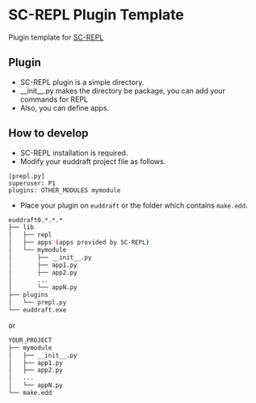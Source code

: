 # SC-REPL Plugin Template

Plugin template for [SC-REPL](https://github.com/mighty1231/screpl)

## Plugin

* SC-REPL plugin is a simple directory.
* \_\_init\_\_.py makes the directory be package, you can add your commands for REPL
* Also, you can define apps.

## How to develop

* SC-REPL installation is required.
* Modify your euddraft project file as follows.

```
[prepl.py]
superuser: P1
plugins: OTHER_MODULES mymodule
```

* Place your plugin on `euddraft` or the folder which contains `make.edd`.

```bash
euddraft0.*.*.*
├── lib
│   ├── repl
│   ├── apps (apps provided by SC-REPL)
│   └── mymodule
│       ├── __init__.py
│       ├── app1.py
│       ├── app2.py
│       ...
│       └── appN.py
├── plugins
│   └── prepl.py
└── euddraft.exe
```

or

```bash
YOUR_PROJECT
├── mymodule
│   ├── __init__.py
│   ├── app1.py
│   ├── app2.py
│   ...
│   └── appN.py
└── make.edd
```
